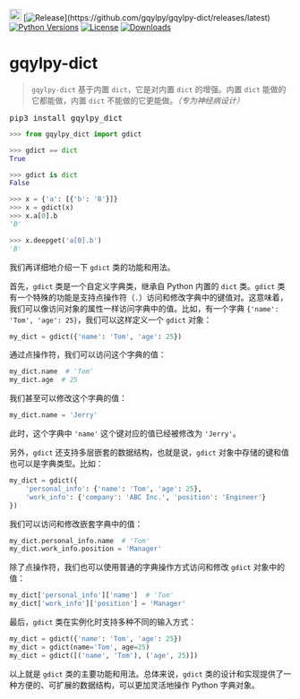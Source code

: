 [<img alt='LOGO' src='http://www.gqylpy.com/static/img/favicon.ico' height='21' width='21'/>](http://www.gqylpy.com)
[![Release](https://img.shields.io/github/release/gqylpy/gqylpy-dict.svg?style=flat-square')](https://github.com/gqylpy/gqylpy-dict/releases/latest)
[![Python Versions](https://img.shields.io/pypi/pyversions/gqylpy_dict)](https://pypi.org/project/gqylpy_dict)
[![License](https://img.shields.io/pypi/l/gqylpy_dict)](https://github.com/gqylpy/gqylpy-dict/blob/master/LICENSE)
[![Downloads](https://pepy.tech/badge/gqylpy_dict/month)](https://pepy.tech/project/gqylpy_dict)

# gqylpy-dict

> `gqylpy-dict` 基于内置 `dict`，它是对内置 `dict` 的增强。内置 `dict` 能做的它都能做，内置 `dict` 不能做的它更能做。_（专为神经病设计）_

<kbd>pip3 install gqylpy_dict</kbd>

```python
>>> from gqylpy_dict import gdict

>>> gdict == dict
True

>>> gdict is dict
False

>>> x = {'a': [{'b': 'B'}]}
>>> x = gdict(x)
>>> x.a[0].b
'B'

>>> x.deepget('a[0].b')
'B'
```

我们再详细地介绍一下 `gdict` 类的功能和用法。

首先，`gdict` 类是一个自定义字典类，继承自 Python 内置的 `dict` 类。`gdict` 类有一个特殊的功能是支持点操作符（`.`）访问和修改字典中的键值对。这意味着，我们可以像访问对象的属性一样访问字典中的值。比如，有一个字典 `{'name': 'Tom', 'age': 25}`，我们可以这样定义一个 `gdict` 对象：
```python
my_dict = gdict({'name': 'Tom', 'age': 25})
```

通过点操作符，我们可以访问这个字典的值：
```python
my_dict.name  # 'Tom'
my_dict.age  # 25
```

我们甚至可以修改这个字典的值：
```python
my_dict.name = 'Jerry'
```
此时，这个字典中 `'name'` 这个键对应的值已经被修改为 `'Jerry'`。

另外，`gdict` 还支持多层嵌套的数据结构，也就是说，`gdict` 对象中存储的键和值也可以是字典类型。比如：
```python
my_dict = gdict({
    'personal_info': {'name': 'Tom', 'age': 25},
    'work_info': {'company': 'ABC Inc.', 'position': 'Engineer'}
})
```

我们可以访问和修改嵌套字典中的值：
```python
my_dict.personal_info.name  # 'Tom'
my_dict.work_info.position = 'Manager'
```

除了点操作符，我们也可以使用普通的字典操作方式访问和修改 `gdict` 对象中的值：
```python
my_dict['personal_info']['name']  # 'Tom'
my_dict['work_info']['position'] = 'Manager'
```

最后，`gdict` 类在实例化时支持多种不同的输入方式：
```python
my_dict = gdict({'name': 'Tom', 'age': 25})
my_dict = gdict(name='Tom', age=25)
my_dict = gdict([('name', 'Tom'), ('age', 25)])
```

以上就是 `gdict` 类的主要功能和用法。总体来说，`gdict` 类的设计和实现提供了一种方便的、可扩展的数据结构，可以更加灵活地操作 Python 字典对象。
